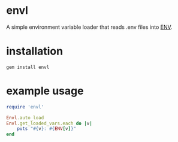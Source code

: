 # envl
A simple environment variable loader that reads .env files into [ENV](https://docs.ruby-lang.org/en/master/ENV.html).

# installation
```
gem install envl
```

# example usage
```ruby
require 'envl'

Envl.auto_load
Envl.get_loaded_vars.each do |v|
    puts "#{v}: #{ENV[v]}"
end
```
